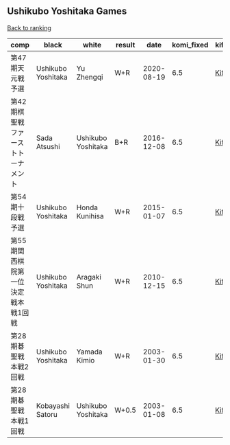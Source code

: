 ## Ushikubo Yoshitaka Games

[Back to ranking](index.md)




| **comp** | **black** | **white** | **result** | **date** | **komi_fixed** | **kifu** | 
| --- | --- | --- | --- | --- | --- | --- |
| 第47期天元戦予選 | Ushikubo Yoshitaka | Yu Zhengqi | W+R | 2020-08-19 | 6.5 | [Kifu](https://kifudepot.net/kifucontents.php?id=xKHBOZCOxC%2FzdphlzSnpJQ%3D%3D) | 
| 第42期棋聖戦ファーストトーナメント | Sada Atsushi | Ushikubo Yoshitaka | B+R | 2016-12-08 | 6.5 | [Kifu](https://kifudepot.net/kifucontents.php?id=4blCTlAfyEMJakAMUxeH3A%3D%3D) | 
| 第54期十段戦予選 | Ushikubo Yoshitaka | Honda Kunihisa | W+R | 2015-01-07 | 6.5 | [Kifu](https://kifudepot.net/kifucontents.php?id=mmb4%2FP82qdgz1LdGsglwmA%3D%3D) | 
| 第55期関西棋院第一位決定戦本戦1回戦 | Ushikubo Yoshitaka | Aragaki Shun | W+R | 2010-12-15 | 6.5 | [Kifu](https://kifudepot.net/kifucontents.php?id=z36ckKKfjRLt6dV4C0dgyQ%3D%3D) | 
| 第28期碁聖戦本戦2回戦 | Ushikubo Yoshitaka | Yamada Kimio | W+R | 2003-01-30 | 6.5 | [Kifu](https://kifudepot.net/kifucontents.php?id=FJQkDKYzObl8hzlIo%2BCYQA%3D%3D) | 
| 第28期碁聖戦本戦1回戦 | Kobayashi Satoru | Ushikubo Yoshitaka | W+0.5 | 2003-01-08 | 6.5 | [Kifu](https://kifudepot.net/kifucontents.php?id=K5AR5nS0u%2BGKrroWjAS%2BFg%3D%3D) |




